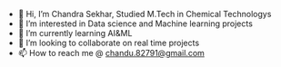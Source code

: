 - 👋 Hi, I’m Chandra Sekhar, Studied M.Tech in Chemical Technologys
- 👀 I’m interested in Data science and Machine learning projects
- 🌱 I’m currently learning AI&ML
- 💞️ I’m looking to collaborate on real time projects
- 📫 How to reach me @ chandu.82791@gmail.com

<!---
chandu2791/chandu2791 is a ✨ special ✨ repository because its `README.md` (this file) appears on your GitHub profile.
You can click the Preview link to take a look at your changes.
--->
